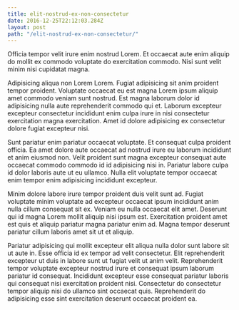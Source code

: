 ```yaml
---
title: elit-nostrud-ex-non-consectetur
date: 2016-12-25T22:12:03.284Z
layout: post
path: "/elit-nostrud-ex-non-consectetur/"
---
```


Officia tempor velit irure enim nostrud Lorem. Et occaecat aute enim aliquip do mollit ex commodo voluptate do exercitation commodo. Nisi sunt velit minim nisi cupidatat magna.

Adipisicing aliqua non Lorem Lorem. Fugiat adipisicing sit anim proident tempor proident. Voluptate occaecat eu est magna Lorem ipsum aliquip amet commodo veniam sunt nostrud. Est magna laborum dolor id adipisicing nulla aute reprehenderit commodo qui et. Laborum excepteur excepteur consectetur incididunt enim culpa irure in nisi consectetur exercitation magna exercitation. Amet id dolore adipisicing ex consectetur dolore fugiat excepteur nisi.

Sunt pariatur enim pariatur occaecat voluptate. Et consequat culpa proident officia. Ea amet dolore aute occaecat ad nostrud irure eu laborum incididunt et anim eiusmod non. Velit proident sunt magna excepteur consequat aute occaecat commodo commodo id id adipisicing nisi in. Pariatur labore culpa id dolor laboris aute ut eu ullamco. Nulla elit voluptate tempor occaecat enim tempor enim adipisicing incididunt excepteur.

Minim dolore labore irure tempor proident duis velit sunt ad. Fugiat voluptate minim voluptate ad excepteur occaecat ipsum incididunt anim nulla cillum consequat sit ex. Veniam eu nulla occaecat elit amet. Deserunt qui id magna Lorem mollit aliquip nisi ipsum est. Exercitation proident amet est quis et aliquip pariatur magna pariatur enim ad. Magna tempor deserunt pariatur cillum laboris amet sit ut et aliquip.

Pariatur adipisicing qui mollit excepteur elit aliqua nulla dolor sunt labore sit ut aute in. Esse officia id ex tempor ad velit consectetur. Elit reprehenderit excepteur ut duis in labore sunt ut fugiat velit ut anim velit. Reprehenderit tempor voluptate excepteur nostrud irure et consequat ipsum laborum pariatur id consequat. Incididunt excepteur esse consequat pariatur laboris qui consequat nisi exercitation proident nisi. Consectetur do consectetur tempor aliquip nisi do ullamco sint occaecat quis. Reprehenderit do adipisicing esse sint exercitation deserunt occaecat proident ea.